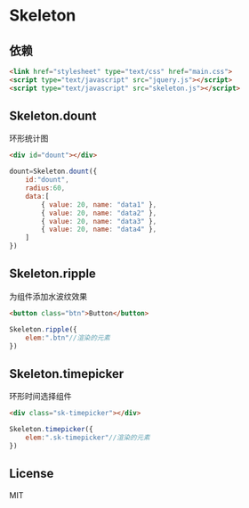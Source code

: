 Skeleton
=========
 


## 依赖 
```html
<link href="stylesheet" type="text/css" href="main.css">
<script type="text/javascript" src="jquery.js"></script>
<script type="text/javascript" src="skeleton.js"></script>
```
      


## Skeleton.dount
环形统计图 

```html
<div id="dount"></div>	
``` 
```javascript 
dount=Skeleton.dount({
	id:"dount",
	radius:60,    
	data:[
		{ value: 20, name: "data1" },
		{ value: 20, name: "data2" },
		{ value: 20, name: "data3" },
		{ value: 20, name: "data4" },
	]
})    
```
## Skeleton.ripple
为组件添加水波纹效果 

```html
<button class="btn">Button</button> 
``` 
```javascript 
Skeleton.ripple({
    elem:".btn"//渲染的元素     
})    
```
## Skeleton.timepicker
环形时间选择组件

```html
<div class="sk-timepicker"></div>
``` 
```javascript 
Skeleton.timepicker({
	elem:".sk-timepicker"//渲染的元素     
}) 
``` 
     


## License
MIT
